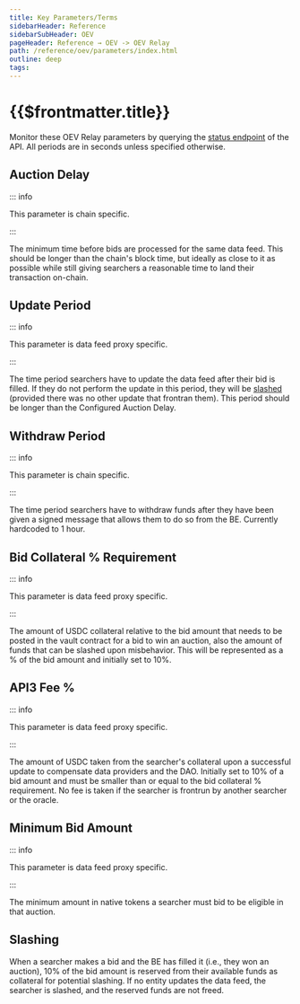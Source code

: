 ```yaml
---
title: Key Parameters/Terms
sidebarHeader: Reference
sidebarSubHeader: OEV
pageHeader: Reference → OEV -> OEV Relay
path: /reference/oev/parameters/index.html
outline: deep
tags:
---
```


<PageHeader/>

<SearchHighlight/>

# {{$frontmatter.title}}

Monitor these OEV Relay parameters by querying the
[status endpoint](../api/#status) of the API. All periods are in seconds unless
specified otherwise.

## Auction Delay

::: info

This parameter is chain specific.

:::

The minimum time before bids are processed for the same data feed. This should
be longer than the chain's block time, but ideally as close to it as possible
while still giving searchers a reasonable time to land their transaction
on-chain.

## Update Period

::: info

This parameter is data feed proxy specific.

:::

The time period searchers have to update the data feed after their bid is
filled. If they do not perform the update in this period, they will be
[slashed](#slashing) (provided there was no other update that frontran them).
This period should be longer than the Configured Auction Delay.

## Withdraw Period

::: info

This parameter is chain specific.

:::

The time period searchers have to withdraw funds after they have been given a
signed message that allows them to do so from the BE. Currently hardcoded to 1
hour.

## Bid Collateral % Requirement

::: info

This parameter is data feed proxy specific.

:::

The amount of USDC collateral relative to the bid amount that needs to be posted
in the vault contract for a bid to win an auction, also the amount of funds that
can be slashed upon misbehavior. This will be represented as a % of the bid
amount and initially set to 10%.

## API3 Fee %

::: info

This parameter is data feed proxy specific.

:::

The amount of USDC taken from the searcher's collateral upon a successful update
to compensate data providers and the DAO. Initially set to 10% of a bid amount
and must be smaller than or equal to the bid collateral % requirement. No fee is
taken if the searcher is frontrun by another searcher or the oracle.

## Minimum Bid Amount

::: info

This parameter is data feed proxy specific.

:::

The minimum amount in native tokens a searcher must bid to be eligible in that
auction.

## Slashing

When a searcher makes a bid and the BE has filled it (i.e., they won an
auction), 10% of the bid amount is reserved from their available funds as
collateral for potential slashing. If no entity updates the data feed, the
searcher is slashed, and the reserved funds are not freed.

